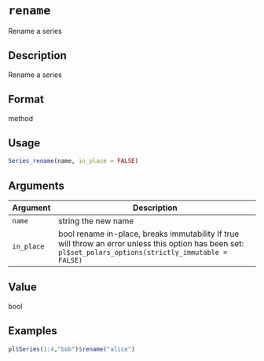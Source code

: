 # `rename`

Rename a series

## Description

Rename a series

## Format

method

## Usage

```r
Series_rename(name, in_place = FALSE)
```

## Arguments

| Argument | Description                                                                                             | 
| -------- | ------------------------------------------------------------------------------------------------------- |
| `name`         | string the new name                                                                                     | 
| `in_place`         | bool rename in-place, breaks immutability If true will throw an error unless this option has been set: `pl$set_polars_options(strictly_immutable = FALSE)` | 

## Value

bool

## Examples

```r
pl$Series(1:4,"bob")$rename("alice")
```


